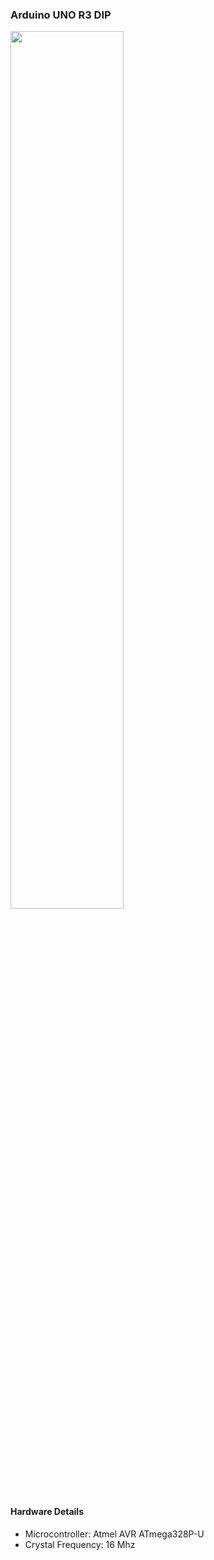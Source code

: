 ### Arduino UNO R3 DIP

<img src="https://github.com/user-attachments/assets/de490520-a0d3-42c3-9e3e-7c8f7550dbf4" width="60%" height="60%" />

#### Hardware Details
- Microcontroller: Atmel AVR ATmega328P-U
- Crystal Frequency: 16 Mhz
